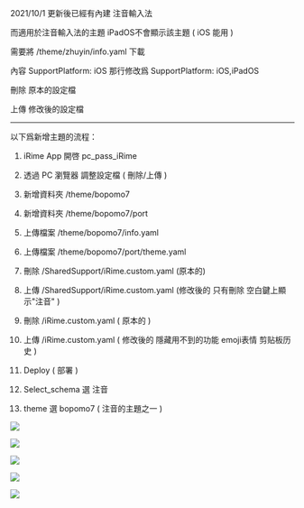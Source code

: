 2021/10/1 更新後已經有內建 注音輸入法

而適用於注音輸入法的主題 iPadOS不會顯示該主題 ( iOS 能用 )

需要將 /theme/zhuyin/info.yaml  下載

內容 SupportPlatform: iOS  那行修改爲 SupportPlatform: iOS,iPadOS 

刪除 原本的設定檔

上傳 修改後的設定檔

---

以下爲新增主題的流程：

1. iRime App 開啓 pc_pass_iRime

2. 透過 PC 瀏覽器 調整設定檔 ( 刪除/上傳 )

3. 新增資料夾 /theme/bopomo7  
4. 新增資料夾 /theme/bopomo7/port 

5. 上傳檔案 /theme/bopomo7/info.yaml
6. 上傳檔案 /theme/bopomo7/port/theme.yaml

7. 刪除 /SharedSupport/iRime.custom.yaml (原本的)
8. 上傳 /SharedSupport/iRime.custom.yaml (修改後的 只有刪除 空白鍵上顯示"注音" )

9. 刪除 /iRime.custom.yaml ( 原本的 )
10. 上傳 /iRime.custom.yaml ( 修改後的 隱藏用不到的功能 emoji表情 剪贴板历史 )

11. Deploy ( 部署 )

12. Select_schema 選 注音

13. theme 選 bopomo7 ( 注音的主題之一 )

![](https://github.com/copy0401/irime-bopomo-config/raw/master/images/Method3_1.jpg)

![](https://github.com/copy0401/irime-bopomo-config/raw/master/images/Method3_2.jpg)

![](https://github.com/copy0401/irime-bopomo-config/raw/master/images/Method3_3.jpg)

![](https://github.com/copy0401/irime-bopomo-config/raw/master/images/Method3_4.jpg)

![](https://github.com/copy0401/irime-bopomo-config/raw/master/images/Method3_5.jpg)
